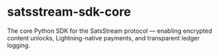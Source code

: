 # satsstream-sdk-core
The core Python SDK for the SatsStream protocol — enabling encrypted content unlocks, Lightning-native payments, and transparent ledger logging.
